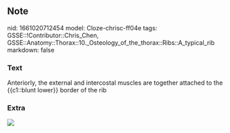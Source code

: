 ## Note
nid: 1661020712454
model: Cloze-chrisc-ff04e
tags: GSSE::!Contributor::Chris_Chen, GSSE::Anatomy::Thorax::10._Osteology_of_the_thorax::Ribs::A_typical_rib
markdown: false

### Text
<div class='toggle'>
  Anteriorly, the external and intercostal muscles are together
  attached to the {{c1::blunt lower}} border of the rib
</div>

### Extra
<img src="paste-5d3bb176b25801d36004d1e188f2133d7d0279fb.png">
